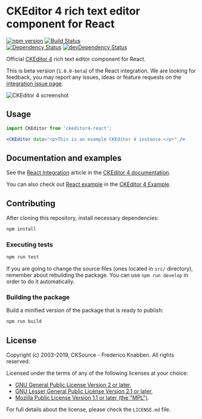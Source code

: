 # CKEditor 4 rich text editor component for React

[![npm version](https://badge.fury.io/js/ckeditor4-react.svg)](https://www.npmjs.com/package/ckeditor4-react)
[![Build Status](https://travis-ci.org/ckeditor/ckeditor4-react.svg?branch=master)](https://travis-ci.org/ckeditor/ckeditor4-react)
<br>
[![Dependency Status](https://david-dm.org/ckeditor/ckeditor4-react/status.svg)](https://david-dm.org/ckeditor/ckeditor4-react)
[![devDependency Status](https://david-dm.org/ckeditor/ckeditor4-react/dev-status.svg)](https://david-dm.org/ckeditor/ckeditor4-react?type=dev)

Official [CKEditor 4](https://ckeditor.com/ckeditor-4/) rich text editor component for React.

This is beta version (`1.0.0-beta`) of the React integration. We are looking for feedback, you may report any issues, ideas or feature requests on the [integration issue page](https://github.com/ckeditor/ckeditor4-react/issues/new). 

![CKEditor 4 screenshot](https://c.cksource.com/a/1/img/npm/ckeditor4.png)

## Usage

```jsx
import CKEditor from 'ckeditor4-react';

<CKEditor data="<p>This is an example CKEditor 4 instance.</p>" />
```

## Documentation and examples

See the [React Integration](https://ckeditor.com/docs/ckeditor4/latest/guide/dev_react.html) article in the [CKEditor 4 documentation](https://ckeditor.com/docs/ckeditor4/latest).

You can also check out [React example](https://ckeditor.com/docs/ckeditor4/latest/examples/react.html) in the [CKEditor 4 Example](https://ckeditor.com/docs/ckeditor4/latest/examples/).

## Contributing

After cloning this repository, install necessary dependencies:

```bash
npm install
```

### Executing tests

```bash
npm run test
```

If you are going to change the source files (ones located in `src/` directory), remember about rebuilding the package. You can use `npm run develop` in order to do it automatically.

### Building the package

Build a minified version of the package that is ready to publish:

```bash
npm run build
```

## License

Copyright (c) 2003-2019, CKSource - Frederico Knabben. All rights reserved.

Licensed under the terms of any of the following licenses at your
choice:

* [GNU General Public License Version 2 or later](http://www.gnu.org/licenses/gpl.html),
* [GNU Lesser General Public License Version 2.1 or later](http://www.gnu.org/licenses/lgpl.html),
* [Mozilla Public License Version 1.1 or later (the "MPL")](http://www.mozilla.org/MPL/MPL-1.1.html).

For full details about the license, please check the `LICENSE.md` file.
